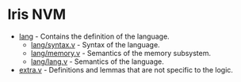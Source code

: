 # Iris NVM

* [lang](src/lang) - Contains the definition of the language.
  * [lang/syntax.v](src/lang/syntax.v) - Syntax of the language.
  * [lang/memory.v](src/lang/memory.v) - Semantics of the memory subsystem.
  * [lang/lang.v](src/lang/lang.v) - Semantics of the language.
* [extra.v](src/extra.v) - Definitions and lemmas that are not specific to the logic.
